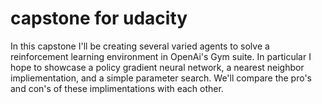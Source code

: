 # capstone for udacity
In this capstone I'll be creating several varied agents to solve a reinforcement learning environment in OpenAi's Gym suite. In particular I hope to showcase a policy gradient neural network, a nearest neighbor impliementation, and a simple parameter search. We'll compare the pro's and con's of these implimentations with each other.
